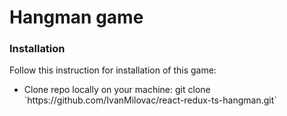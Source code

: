 <h1>Hangman game</h1>

<h3>Installation</h3>
Follow this instruction for installation of this game:
<ul>
<li>Clone repo locally on your machine: git clone `https://github.com/IvanMilovac/react-redux-ts-hangman.git`</li>
</ul>